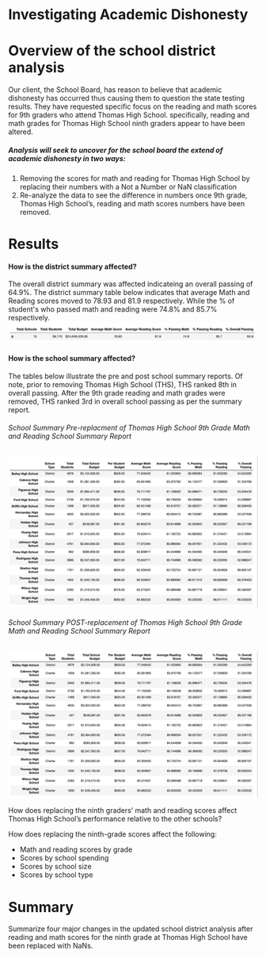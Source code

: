 # Investigating Academic Dishonesty
# Overview of the school district analysis
Our client, the School Board, has reason to believe that academic dishonesty has occurred thus causing them to question the state testing results. They have requested specific focus on the reading and math scores for 9th graders who attend Thomas High School. specifically, reading and math grades for Thomas High School ninth graders appear to have been altered. 
##### Analysis will seek to uncover for the school board the extend of academic dishonesty in two ways:

1. Removing the scores for math and reading for Thomas High School by replacing their numbers with a Not a Number or NaN classification 
2. Re-analyze the data to see the difference in numbers once 9th grade, Thomas High School’s, reading and math scores
 numbers have been removed.

# Results
#### How is the district summary affected?
The overall district summary was affected indicateing an overall passing of 64.9%. The district summary table below indicates that average Math and Reading scores moved to 78.93 and 81.9 respectively. While the % of student's who passed math and reading were 74.8% and 85.7% respectively. 
![Tables /District Summary _ School Analysis.png](https://github.com/sholathompson/School_District_Analysis/blob/b7cab0b23bbaabe23f24099e59ace98cb2c42fce/Tables%20/District%20Summary%20_%20School%20Analysis.png)

#### How is the school summary affected?
The tables below illustrate the pre and post school summary reports. Of note, prior to removing Thomas High School (THS), THS ranked 8th in overall passing. After the 9th grade reading and math grades were removed, THS ranked 3rd in overall school passing as per the summary report.

###### School Summary Pre-replacment of Thomas High School 9th Grade Math and Reading School Summary Report
![Tables /School Summary Pre-removal of Thomas High School 9th Grade.png](https://github.com/sholathompson/School_District_Analysis/blob/b7cab0b23bbaabe23f24099e59ace98cb2c42fce/Tables%20/School%20Summary%20Pre-removal%20of%20Thomas%20High%20School%209th%20Grade.png)

###### School Summary POST-replacement of Thomas High School 9th Grade Math and Reading School Summary Report
![Tables /School Summary POST-removal of Thomas High School 9th Grade.png](https://github.com/sholathompson/School_District_Analysis/blob/b7cab0b23bbaabe23f24099e59ace98cb2c42fce/Tables%20/School%20Summary%20POST-removal%20of%20Thomas%20High%20School%209th%20Grade.png)

How does replacing the ninth graders’ math and reading scores affect Thomas High School’s performance relative to the other schools?

How does replacing the ninth-grade scores affect the following:
- Math and reading scores by grade
- Scores by school spending
- Scores by school size
- Scores by school type


# Summary
Summarize four major changes in the updated school district analysis after reading and math scores for the ninth grade at Thomas High School have been replaced with NaNs.

